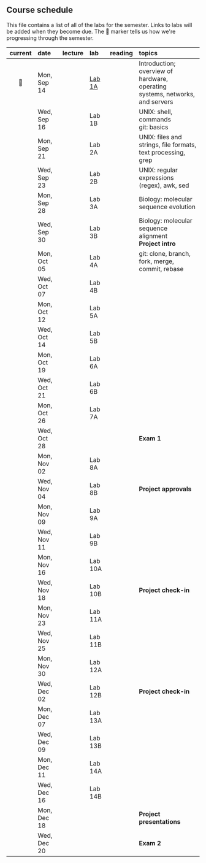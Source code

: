 
## Course schedule

This file contains a list of all of the labs for the semester. Links to labs will be added when they become due. The :pig: marker tells us how we're progressing through the semester.

| current | date        | lecture | lab     | reading | topics |
| :-:     | :--         | :-      |   :-    | :--     | :--    |
|   :pig: | Mon, Sep 14 |         | [Lab 1A](https://github.com/WUSTL-Biol4220/lab_1A) | | Introduction; overview of hardware, operating<br>systems, networks, and servers |
|         | Wed, Sep 16 |         | Lab 1B | | UNIX: shell, commands<br>git: basics|
|         | Mon, Sep 21 |         | Lab 2A |  | UNIX: files and strings, file formats,<br>text processing, grep |
|         | Wed, Sep 23 |         | Lab 2B |  | UNIX: regular expressions (regex), awk, sed |
|         | Mon, Sep 28 |         | Lab 3A |  | Biology: molecular sequence evolution |
|         | Wed, Sep 30 |         | Lab 3B |  | Biology: molecular sequence alignment<br>**Project intro** |
|         | Mon, Oct 05 |         | Lab 4A |  | git: clone, branch, fork, merge, commit, rebase  |
|         | Wed, Oct 07 |         | Lab 4B |  |  |
|         | Mon, Oct 12 |         | Lab 5A |  |  |
|         | Wed, Oct 14 |         | Lab 5B |  |  |
|         | Mon, Oct 19 |         | Lab 6A |  |  |
|         | Wed, Oct 21 |         | Lab 6B |  |  |
|         | Mon, Oct 26 |         | Lab 7A |  |  |
|         | Wed, Oct 28 |         |         |  |  **Exam 1** |
|         | Mon, Nov 02 |         | Lab 8A |  |  |
|         | Wed, Nov 04 |         | Lab 8B |  | **Project approvals** |
|         | Mon, Nov 09 |         | Lab 9A |  |  |
|         | Wed, Nov 11 |         | Lab 9B |  |  |
|         | Mon, Nov 16 |         | Lab 10A |  |  |
|         | Wed, Nov 18 |         | Lab 10B |  | **Project check-in**  |
|         | Mon, Nov 23 |         | Lab 11A |  |   |
|         | Wed, Nov 25 |         | Lab 11B |  |   |
|         | Mon, Nov 30 |         | Lab 12A |  |   |
|         | Wed, Dec 02 |         | Lab 12B |  | **Project check-in**   |
|         | Mon, Dec 07 |         | Lab 13A |  |   |
|         | Wed, Dec 09 |         | Lab 13B |  |   |
|         | Mon, Dec 11 |         | Lab 14A |  |   |
|         | Wed, Dec 16 |         | Lab 14B |  |   |
|         | Mon, Dec 18 |         |         |  | **Project presentations**  |
|         | Wed, Dec 20 |         |         |  | **Exam 2**  |
